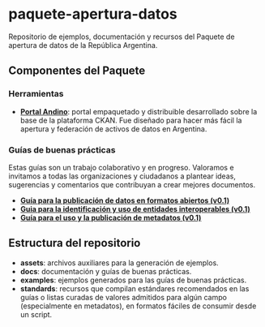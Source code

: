 # paquete-apertura-datos
Repositorio de ejemplos, documentación y recursos del Paquete de apertura de datos de la República Argentina.

## Componentes del Paquete

### Herramientas

* **[Portal Andino](https://github.com/datosgobar/portal-andino)**: portal empaquetado y distribuible desarrollado sobre la base de la plataforma CKAN. Fue diseñado para hacer más fácil la apertura y federación de activos de datos en Argentina.

### Guías de buenas prácticas

Estas guías son un trabajo colaborativo y en progreso. Valoramos e invitamos a todas las organizaciones y ciudadanos a plantear ideas, sugerencias y comentarios que contribuyan a crear mejores documentos.

* **[Guía para la publicación de datos en formatos abiertos (v0.1)](https://github.com/datosgobar/paquete-apertura-datos/raw/master/docs/Gu%C3%ADa%20para%20la%20publicaci%C3%B3n%20de%20datos%20en%20formatos%20abiertos%20(v0.1).pdf)**
* **[Guia para la identificación y uso de entidades interoperables (v0.1)](https://github.com/datosgobar/paquete-apertura-datos/raw/master/docs/Guia%20para%20la%20identificaci%C3%B3n%20y%20uso%20de%20entidades%20interoperables%20(v0.1).pdf)**
* **[Guía para el uso y la publicación de metadatos (v0.1)](https://github.com/datosgobar/paquete-apertura-datos/raw/master/docs/Gu%C3%ADa%20para%20el%20uso%20y%20la%20publicaci%C3%B3n%20de%20metadatos%20(v0.1).pdf)**

## Estructura del repositorio

* **assets**: archivos auxiliares para la generación de ejemplos.
* **docs**: documentación y guías de buenas prácticas.
* **examples**: ejemplos generados para las guías de buenas prácticas.
* **standards**: recursos que compilan estándares recomendados en las guías o listas curadas de valores admitidos para algún campo (especialmente en metadatos), en formatos fáciles de consumir desde un script.




